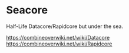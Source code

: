 # Seacore
Half-Life Datacore/Rapidcore but under the sea.

https://combineoverwiki.net/wiki/Datacore
https://combineoverwiki.net/wiki/Rapidcore
